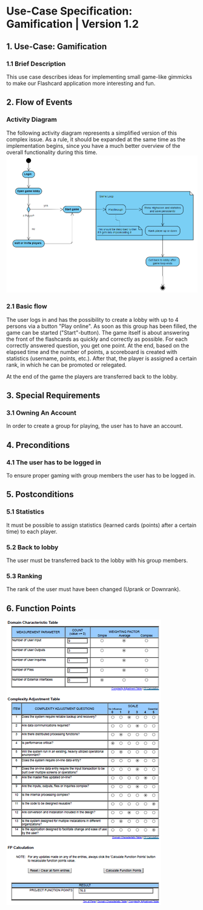 # Use-Case Specification: Gamification | Version 1.2
## 1. Use-Case: Gamification
### 1.1 Brief Description
This use case describes ideas for implementing small game-like gimmicks to make our Flashcard application more interesting and fun.
## 2. Flow of Events
### Activity Diagram
The following activity diagram represents a simplified version of this complex issue. As a rule, it should be expanded at the same time as the implementation begins, since you have a much better overview of the overall functionality during this time.
![activity diagram](img/AC_Gamification.PNG)

### 2.1 Basic flow
The user logs in and has the possibility to create a lobby with up to 4 persons via a button "Play online". As soon as this group has been filled, the game can be started ("Start"-button). 
The game itself is about answering the front of the flashcards as quickly and correctly as possible. For each correctly answered question, you get one point. 
At the end, based on the elapsed time and the number of points, a scoreboard is created with statistics (username, points, etc.).
After that, the player is assigned a certain rank, in which he can be promoted or relegated.

At the end of the game the players are transferred back to the lobby. 

## 3. Special Requirements
### 3.1 Owning An Account
In order to create a group for playing, the user has to have an account.

## 4. Preconditions
### 4.1 The user has to be logged in
To ensure proper gaming with group members the user has to be logged in.

## 5. Postconditions
### 5.1 Statistics
It must be possible to assign statistics (learned cards (points) after a certain time) to each player. 

### 5.2 Back to lobby
The user must be transferred back to the lobby with his group members.

### 5.3 Ranking
The rank of the user must have been changed (Uprank or Downrank).

## 6. Function Points

![add](img/FP_Gamification.PNG)

